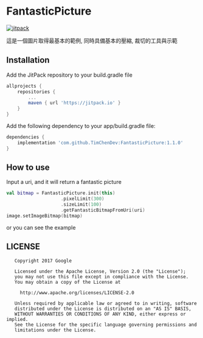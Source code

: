 # FantasticPicture

[![jitpack](https://jitpack.io/v/TimChenDev/FantasticPicture.svg)](https://jitpack.io/#TimChenDev/FantasticPicture)

這是一個圖片取得最基本的範例, 同時具備基本的壓縮, 裁切的工具與示範

## Installation

Add the JitPack repository to your build.gradle file

``` gradle
allprojects {
    repositories {
        ...
        maven { url 'https://jitpack.io' }
    }
}
```

Add the following dependency to your app/build.gradle file:

``` gradle
dependencies {
    implementation 'com.github.TimChenDev:FantasticPicture:1.1.0'
}
```

## How to use

Input a uri, and it will return a fantastic picture

``` kotlin
val bitmap = FantasticPicture.init(this)
                    .pixelLimit(300)
                    .sizeLimit(100)
                    .getFantasticBitmapFromUri(uri)
image.setImageBitmap(bitmap)
```

or you can see the example

## LICENSE

``` text
   Copyright 2017 Google

   Licensed under the Apache License, Version 2.0 (the "License");
   you may not use this file except in compliance with the License.
   You may obtain a copy of the License at

     http://www.apache.org/licenses/LICENSE-2.0

   Unless required by applicable law or agreed to in writing, software
   distributed under the License is distributed on an "AS IS" BASIS,
   WITHOUT WARRANTIES OR CONDITIONS OF ANY KIND, either express or implied.
   See the License for the specific language governing permissions and
   limitations under the License.

```
